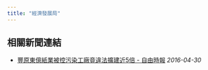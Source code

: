 ```yaml
---
title: "經濟發展局"
---
```



## 相關新聞連結
- [豐原東億紙業被控污染工廠竟違法擴建近5倍 - 自由時報](http://news.ltn.com.tw/news/life/breakingnews/1681730)
  *2016-04-30*
